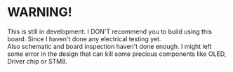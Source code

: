 # WARNING!

This is still in development. I DON'T recommend you to build using this board. Since I haven't done any electrical testing yet.  
Also schematic and board inspection haven't done enough. I might left some error in the design that can kill some precious components like OLED, Driver chip or STM8.
